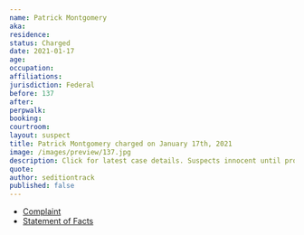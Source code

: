 ```yaml
---
name: Patrick Montgomery
aka:
residence:
status: Charged
date: 2021-01-17
age:
occupation:
affiliations:
jurisdiction: Federal
before: 137
after:
perpwalk:
booking:
courtroom:
layout: suspect
title: Patrick Montgomery charged on January 17th, 2021
image: /images/preview/137.jpg
description: Click for latest case details. Suspects innocent until proven guilty.
quote:
author: seditiontrack
published: false
---
```


- [Complaint](https://www.justice.gov/opa/page/file/1357711/download)
- [Statement of Facts](https://www.justice.gov/opa/page/file/1357706/download)
